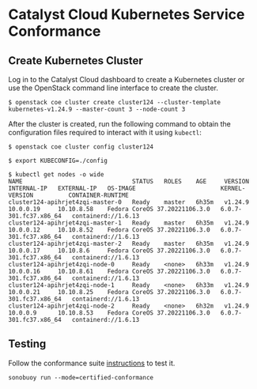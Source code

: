 # Catalyst Cloud Kubernetes Service Conformance


## Create Kubernetes Cluster

Log in to the Catalyst Cloud dashboard to create a Kubernetes cluster or use the OpenStack command line interface to create the cluster.

```shell
$ openstack coe cluster create cluster124 --cluster-template kubernetes-v1.24.9 --master-count 3 --node-count 3
```

After the cluster is created, run the following command to obtain the configuration files required to interact with it using `kubectl`:

```shell
$ openstack coe cluster config cluster124

$ export KUBECONFIG=./config

$ kubectl get nodes -o wide
NAME                               STATUS   ROLES    AGE     VERSION   INTERNAL-IP   EXTERNAL-IP   OS-IMAGE                        KERNEL-VERSION          CONTAINER-RUNTIME
cluster124-apihrjet4zqi-master-0   Ready    master   6h35m   v1.24.9   10.0.0.19     10.10.8.58    Fedora CoreOS 37.20221106.3.0   6.0.7-301.fc37.x86_64   containerd://1.6.13
cluster124-apihrjet4zqi-master-1   Ready    master   6h35m   v1.24.9   10.0.0.12     10.10.8.52    Fedora CoreOS 37.20221106.3.0   6.0.7-301.fc37.x86_64   containerd://1.6.13
cluster124-apihrjet4zqi-master-2   Ready    master   6h35m   v1.24.9   10.0.0.17     10.10.8.6     Fedora CoreOS 37.20221106.3.0   6.0.7-301.fc37.x86_64   containerd://1.6.13
cluster124-apihrjet4zqi-node-0     Ready    <none>   6h33m   v1.24.9   10.0.0.16     10.10.8.61    Fedora CoreOS 37.20221106.3.0   6.0.7-301.fc37.x86_64   containerd://1.6.13
cluster124-apihrjet4zqi-node-1     Ready    <none>   6h33m   v1.24.9   10.0.0.21     10.10.8.25    Fedora CoreOS 37.20221106.3.0   6.0.7-301.fc37.x86_64   containerd://1.6.13
cluster124-apihrjet4zqi-node-2     Ready    <none>   6h32m   v1.24.9   10.0.0.9      10.10.8.53    Fedora CoreOS 37.20221106.3.0   6.0.7-301.fc37.x86_64   containerd://1.6.13
```

## Testing

Follow the conformance suite [instructions](https://github.com/cncf/k8s-conformance/blob/master/instructions.md#running) to test it.

```shell
sonobuoy run --mode=certified-conformance
```
